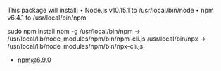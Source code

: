 This package will install:
	•	Node.js v10.15.1 to /usr/local/bin/node
	•	npm v6.4.1 to /usr/local/bin/npm

sudo npm install npm -g
/usr/local/bin/npm -> /usr/local/lib/node_modules/npm/bin/npm-cli.js
/usr/local/bin/npx -> /usr/local/lib/node_modules/npm/bin/npx-cli.js
+ npm@6.9.0

